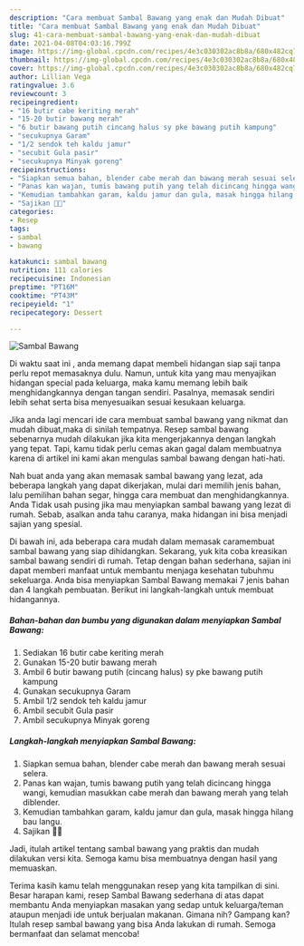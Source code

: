 ```yaml
---
description: "Cara membuat Sambal Bawang yang enak dan Mudah Dibuat"
title: "Cara membuat Sambal Bawang yang enak dan Mudah Dibuat"
slug: 41-cara-membuat-sambal-bawang-yang-enak-dan-mudah-dibuat
date: 2021-04-08T04:03:16.799Z
image: https://img-global.cpcdn.com/recipes/4e3c030302ac8b8a/680x482cq70/sambal-bawang-foto-resep-utama.jpg
thumbnail: https://img-global.cpcdn.com/recipes/4e3c030302ac8b8a/680x482cq70/sambal-bawang-foto-resep-utama.jpg
cover: https://img-global.cpcdn.com/recipes/4e3c030302ac8b8a/680x482cq70/sambal-bawang-foto-resep-utama.jpg
author: Lillian Vega
ratingvalue: 3.6
reviewcount: 3
recipeingredient:
- "16 butir cabe keriting merah"
- "15-20 butir bawang merah"
- "6 butir bawang putih cincang halus sy pke bawang putih kampung"
- "secukupnya Garam"
- "1/2 sendok teh kaldu jamur"
- "secubit Gula pasir"
- "secukupnya Minyak goreng"
recipeinstructions:
- "Siapkan semua bahan, blender cabe merah dan bawang merah sesuai selera."
- "Panas kan wajan, tumis bawang putih yang telah dicincang hingga wangi, kemudian masukkan cabe merah dan bawang merah yang telah diblender."
- "Kemudian tambahkan garam, kaldu jamur dan gula, masak hingga hilang bau langu."
- "Sajikan 👩‍🍳"
categories:
- Resep
tags:
- sambal
- bawang

katakunci: sambal bawang 
nutrition: 111 calories
recipecuisine: Indonesian
preptime: "PT16M"
cooktime: "PT43M"
recipeyield: "1"
recipecategory: Dessert

---
```



![Sambal Bawang](https://img-global.cpcdn.com/recipes/4e3c030302ac8b8a/680x482cq70/sambal-bawang-foto-resep-utama.jpg)

Di waktu  saat ini , anda memang dapat membeli hidangan siap saji tanpa perlu repot memasaknya dulu. Namun, untuk kita yang mau menyajikan hidangan special pada keluarga, maka kamu memang lebih baik menghidangkannya dengan tangan sendiri. Pasalnya, memasak sendiri lebih sehat serta bisa menyesuaikan sesuai kesukaan keluarga.

Jika anda lagi mencari ide cara membuat sambal bawang yang nikmat dan mudah dibuat,maka di sinilah tempatnya. Resep sambal bawang  sebenarnya mudah dilakukan jika kita mengerjakannya dengan langkah yang tepat. Tapi, kamu tidak perlu cemas akan gagal dalam membuatnya 
karena di artikel ini kami akan mengulas sambal bawang dengan hati-hati.  



Nah buat anda yang akan memasak sambal bawang yang lezat, ada beberapa langkah yang dapat dikerjakan, mulai dari memilih jenis bahan, lalu pemilihan bahan segar, hingga cara membuat dan menghidangkannya. Anda Tidak usah pusing jika mau menyiapkan sambal bawang yang lezat di rumah. Sebab, asalkan anda  tahu caranya, maka hidangan ini bisa menjadi sajian yang spesial.

Di bawah ini, ada beberapa cara mudah dalam memasak caramembuat sambal bawang yang siap dihidangkan. Sekarang, yuk kita coba kreasikan sambal bawang sendiri di rumah. Tetap dengan bahan sederhana, sajian ini dapat memberi manfaat untuk membantu menjaga kesehatan tubuhmu sekeluarga. Anda bisa menyiapkan Sambal Bawang memakai 7 jenis bahan dan 4 langkah pembuatan. Berikut ini langkah-langkah untuk membuat hidangannya.

<!--inarticleads1-->

##### Bahan-bahan dan bumbu yang digunakan dalam menyiapkan Sambal Bawang:

1. Sediakan 16 butir cabe keriting merah
1. Gunakan 15-20 butir bawang merah
1. Ambil 6 butir bawang putih (cincang halus) sy pke bawang putih kampung
1. Gunakan secukupnya Garam
1. Ambil 1/2 sendok teh kaldu jamur
1. Ambil secubit Gula pasir
1. Ambil secukupnya Minyak goreng




<!--inarticleads2-->

##### Langkah-langkah menyiapkan Sambal Bawang:

1. Siapkan semua bahan, blender cabe merah dan bawang merah sesuai selera.
1. Panas kan wajan, tumis bawang putih yang telah dicincang hingga wangi, kemudian masukkan cabe merah dan bawang merah yang telah diblender.
1. Kemudian tambahkan garam, kaldu jamur dan gula, masak hingga hilang bau langu.
1. Sajikan 👩‍🍳




Jadi, itulah artikel tentang  sambal bawang  yang praktis dan mudah dilakukan versi kita. Semoga kamu bisa membuatnya dengan hasil yang memuaskan. 

Terima kasih kamu telah menggunakan resep yang kita tampilkan di sini. Besar harapan kami, resep  Sambal Bawang sederhana di atas dapat membantu Anda menyiapkan masakan yang sedap untuk keluarga/teman ataupun menjadi ide untuk berjualan makanan. Gimana nih? Gampang kan? Itulah resep sambal bawang yang bisa Anda lakukan di rumah. Semoga bermanfaat dan selamat mencoba!

